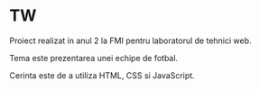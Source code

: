 # TW
Proiect realizat in anul 2 la FMI pentru laboratorul de tehnici web.

Tema este prezentarea unei echipe de fotbal.

Cerinta este de a utiliza HTML, CSS si JavaScript.
